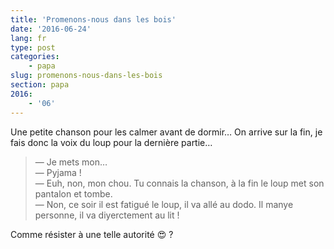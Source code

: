 ```yaml
---
title: 'Promenons-nous dans les bois'
date: '2016-06-24'
lang: fr
type: post
categories:
    - papa
slug: promenons-nous-dans-les-bois
section: papa
2016:
    - '06'
---
```


Une petite chanson pour les calmer avant de dormir… On arrive sur la fin, je fais donc la voix du loup pour la dernière partie…

<!-- more -->

> — Je mets mon…  
> — Pyjama !  
> — Euh, non, mon chou. Tu connais la chanson, à la fin le loup met son pantalon et tombe.  
> — Non, ce soir il est fatigué le loup, il va allé au dodo. Il manye personne, il va diyerctement au lit !

Comme résister à une telle autorité :heart_eyes: ?
